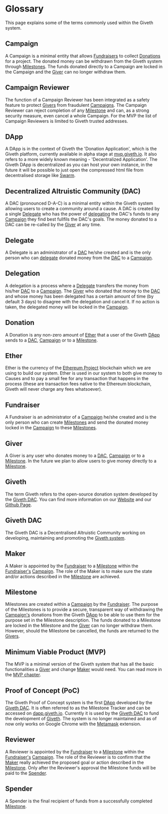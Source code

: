 # Glossary

This page explains some of the terms commonly used within the Giveth system.

## <a name="campaign">Campaign</a>
A Campaign is a minimal entity that allows [Fundraisers](#fundraiser) to collect [Donations](#donation) for a project. The donated money can be withdrawn from the Giveth system through [Milestones](#milestone). The funds donated directly to a Campaign are locked in the Campaign and the [Giver](#giver) can no longer withdraw them.

## <a name="campaign-reviewer">Campaign Reviewer</a>
The function of a Campaign Reviewer has been integrated as a safety feature to protect [Givers](#giver) from fraudulent [Campaigns](#campaign). The Campaign Reviewer can reject completion of any [Milestone](#milestone) and can, as a strong security measure, even cancel a whole Campaign. For the MVP the list of Campaign Reviewers is limited to Giveth trusted addresses.

## <a name="Dapp">DApp</a>
A DApp is in the context of Giveth the 'Donation Application', which is the Giveth platform, currently available in alpha stage at [mvp.giveth.io](https://mvp.giveth.io). It also refers to a more widely known meaning - 'Decentralized Application'. The Giveth DApp is decentralized as you can host your own instance, in the future it will be possible to just open the compressed html file from decentralised storage like [Swarm](http://swarm-gateways.net).

## <a name="DAC">Decentralized Altruistic Community (DAC)</a>
A DAC (pronounced D-A-C) is a minimal entity within the Giveth system allowing users to create a community around a cause. A DAC is created by a single [Delegate](#delegate) who has the power of [delegating](#delegation) the DAC's funds to any [Campaign](#campaign) they find best fullfils the DAC's goals. The money donated to a DAC can be re-called by the [Giver](#giver) at any time.

## <a name="delegate">Delegate</a>
A Delegate is an administrator of a [DAC](#DAC) he/she created and is the only person who can [delegate](#delegation) donated money from the [DAC](#DAC) to a [Campaign](#campaign).

## <a name="delegation">Delegation</a>
A delegation is a process where a [Delegate](#delegate) transfers the money from his/her [DAC](#DAC) to a [Campaign](#campaign). The [Giver](#giver) who donated that money to the [DAC](#DAC) and whose money has been delegated has a certain amount of time (by default 3 days) to disagree with the delegation and cancel it. If no action is taken, the delegated money will be locked in the [Campaign](#campaign).

## <a name="donation">Donation</a>
A Donation is any non-zero amount of [Ether](#ether) that a user of the Giveth [DApp](#Dapp) sends to a [DAC](#DAC), [Campaign](#campaign) or to a [Milestone](#milestone).

## <a name="ether">Ether</a>
Ether is the currency of the [Ethereum Project](https://ethereum.org) blockchain which we are using to build our system. Ether is used in our system to both give money to Causes and to pay a small fee for any transaction that happens in the process (these are transaction fees native to the Ethereum blockchain, Giveth will never charge any fees whatsoever).

## <a name="fundraiser">Fundraiser</a>
A Fundraiser is an administrator of a [Campaign](#campaign) he/she created and is the only person who can create [Milestones](#milestone) and send the donated money locked in the [Campaign](#campaign) to these [Milestones](#milestone).

## <a name="giver">Giver</a>
A Giver is any user who donates money to a [DAC](#DAC), [Campaign](#campaign) or to a [Milestone](#milestone). In the future we plan to allow users to give money directly to a [Milestone](#milestone).

## <a name="giveth">Giveth</a>
The term Giveth refers to the open-source donation system developed by the [Giveth DAC](#giveth-DAC). You can find more information on our [Website](https://giveth.io) and our [Github Page](https://github.com/Giveth).

## <a name="giveth-DAC">Giveth DAC</a>
The Giveth DAC is a Decentralised Altruistic Community working on developing, maintaining and promoting the [Giveth system](#giveth).

## <a name="maker">Maker</a>
A Maker is appointed by the [Fundraiser](#fundraiser) to a [Milestone](#milestone) within the [Fundraiser's](#fundraiser) [Campaign](#campaign). The role of the Maker is to make sure the state and/or actions described in the [Milestone](#milestone) are achieved.

## <a name="milestone">Milestone</a>
Milestones are created within a [Campaign](#campaign) by the [Fundraiser](#fundraiser). The purpose of the Milestones is to provide a secure, transparent way of withdrawing the [Campaign's](#campaign) donations from the Giveth [DApp](#Dapp) to be able to use them for the purpose set in the Milestone description. The funds donated to a Milestone are locked in the Milestone and the [Giver](#giver) can no longer withdraw them. However, should the Milestone be cancelled, the funds are returned to the [Givers](#giver).

## <a name="MVP">Minimum Viable Product (MVP)</a>
The MVP is a minimal version of the Giveth system that has all the basic functionalities a [Giver](#giver) and change [Maker](#maker) would need. You can read more in the [MVP chapter](../documentation/mvp).

## <a name="PoC">Proof of Concept (PoC)</a>
The Giveth Proof of Concept system is the first [DApp](#Dapp) developed by the [Giveth DAC](#giveth-DAC). It is often referred to as the Milestone Tracker and can be accessed on [dapp.giveth.io](https://dapp.giveth.io). Currently it is used by the [Giveth DAC](#giveth-DAC) to fund the development of [Giveth](#giveth). The system is no longer maintained and as of now only works on Google Chrome with the [Metamask](#giveth-DAC) extension.

## <a name="reviewer">Reviewer</a>
A Reviewer is appointed by the [Fundraiser](#fundraiser) to a [Milestone](#milestone) within the [Fundraiser's](#fundraiser) [Campaign](#campaign). The role of the Reviewer is to confirm that the [Maker](#maker) really achieved the proposed goal or action described in the [Milestone](#milestone). Only after the Reviewer's approval the Milestone funds will be paid to the [Spender](#spender).

## <a name="spender">Spender</a>
A Spender is the final recipient of funds from a successfully completed [Milestone](#milestone).
